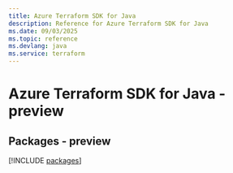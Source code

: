 ```yaml
---
title: Azure Terraform SDK for Java
description: Reference for Azure Terraform SDK for Java
ms.date: 09/03/2025
ms.topic: reference
ms.devlang: java
ms.service: terraform
---
```

# Azure Terraform SDK for Java - preview
## Packages - preview
[!INCLUDE [packages](terraform-index.md)]